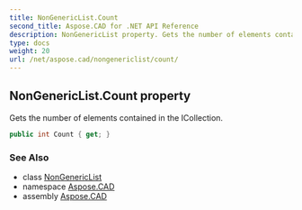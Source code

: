 ```yaml
---
title: NonGenericList.Count
second_title: Aspose.CAD for .NET API Reference
description: NonGenericList property. Gets the number of elements contained in the ICollection
type: docs
weight: 20
url: /net/aspose.cad/nongenericlist/count/
---
```

## NonGenericList.Count property

Gets the number of elements contained in the ICollection.

```csharp
public int Count { get; }
```

### See Also

* class [NonGenericList](../)
* namespace [Aspose.CAD](../../nongenericlist/)
* assembly [Aspose.CAD](../../../)


